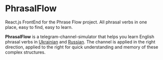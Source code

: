 # PhrasalFlow
React.js FrontEnd for the Phrase Flow project. All phrasal verbs in one place, easy to find, easy to learn.

**PhrasalFlow** is a telegram-channel-simulator that helps you learn English phrasal verbs in [Ukrainian](https://t.me/PhrasalFlow) and [Russian](https://t.me/PhrasalFlowRu). The channel is applied in the right direction, applied to the right for quick understanding and memory of these complex structures.
